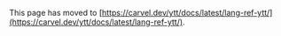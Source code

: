 This page has moved to [https://carvel.dev/ytt/docs/latest/lang-ref-ytt/](https://carvel.dev/ytt/docs/latest/lang-ref-ytt/).
